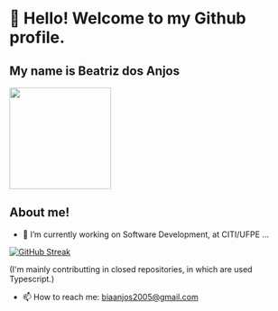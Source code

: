 # 👋 Hello! Welcome to my Github profile.

## My name is Beatriz dos Anjos

<div>
  <a href="https://github.com/Beatriz-dos-Anjos">
    <img loading="lazy" height="180em" src="https://github-readme-stats.vercel.app/api/top-langs/?username=Beatriz-dos-Anjos&layout=compact&langs_count=7&theme=dracula&count_private=true"/>
  </a>
</div>

## About me!

- 🔭 I’m currently working on Software Development, at CITI/UFPE ...


[![GitHub Streak](https://streak-stats.demolab.com/?user=Beatriz-dos-Anjos&theme=dracula)](https://git.io/streak-stats)

(I'm mainly contributting in closed repositories, in which are used Typescript.) 


- 📫 How to reach me: biaanjos2005@gmail.com
